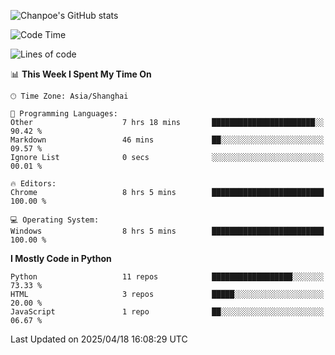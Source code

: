 ![Chanpoe's GitHub stats](https://github-readme-stats.vercel.app/api?username=Chanpoe&show_icons=true&count_private=true&theme=cobalt)

<!--START_SECTION:waka-->
![Code Time](http://img.shields.io/badge/Code%20Time-570%20hrs%2043%20mins-blue)

![Lines of code](https://img.shields.io/badge/From%20Hello%20World%20I%27ve%20Written-1.6%20million%20lines%20of%20code-blue)

📊 **This Week I Spent My Time On** 

```text
🕑︎ Time Zone: Asia/Shanghai

💬 Programming Languages: 
Other                    7 hrs 18 mins       ███████████████████████░░   90.42 % 
Markdown                 46 mins             ██░░░░░░░░░░░░░░░░░░░░░░░   09.57 % 
Ignore List              0 secs              ░░░░░░░░░░░░░░░░░░░░░░░░░   00.01 % 

🔥 Editors: 
Chrome                   8 hrs 5 mins        █████████████████████████   100.00 % 

💻 Operating System: 
Windows                  8 hrs 5 mins        █████████████████████████   100.00 % 
```

**I Mostly Code in Python** 

```text
Python                   11 repos            ██████████████████░░░░░░░   73.33 % 
HTML                     3 repos             █████░░░░░░░░░░░░░░░░░░░░   20.00 % 
JavaScript               1 repo              ██░░░░░░░░░░░░░░░░░░░░░░░   06.67 % 
```




 Last Updated on 2025/04/18 16:08:29 UTC
<!--END_SECTION:waka-->
